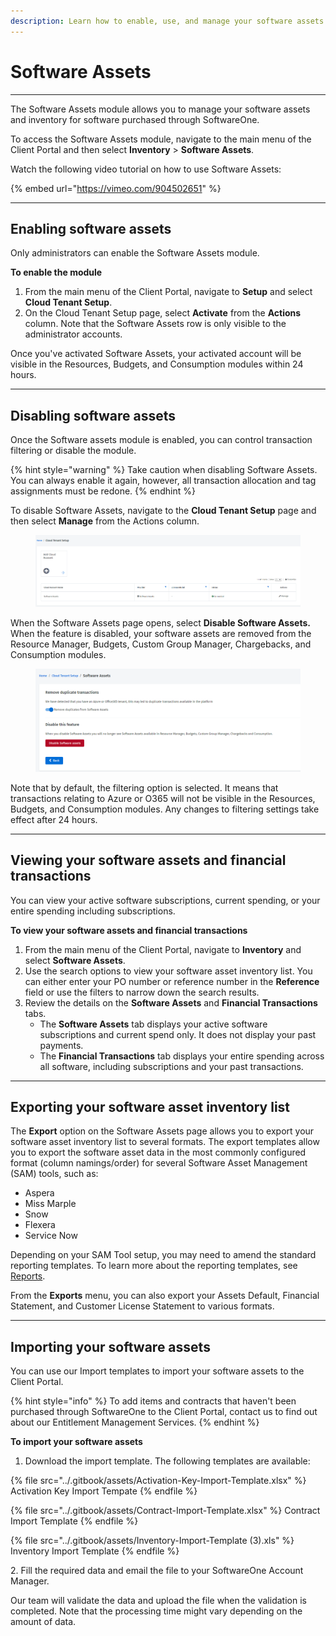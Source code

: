 ```yaml
---
description: Learn how to enable, use, and manage your software assets.
---
```


# Software Assets

***

The Software Assets module allows you to manage your software assets and inventory for software purchased through SoftwareOne.

To access the Software Assets module, navigate to the main menu of the Client Portal and then select **Inventory** > **Software Assets**.

Watch the following video tutorial on how to use Software Assets:

{% embed url="https://vimeo.com/904502651" %}

***

## Enabling software assets <a href="#configuring-software-assets-integration" id="configuring-software-assets-integration"></a>

Only administrators can enable the Software Assets module.

**To enable the module**

1. From the main menu of the Client Portal, navigate to **Setup** and select **Cloud Tenant Setup**.
2. On the Cloud Tenant Setup page, select **Activate** from the **Actions** column. Note that the Software Assets row is only visible to the administrator accounts.

Once you've activated Software Assets, your activated account will be visible in the Resources, Budgets, and Consumption modules within 24 hours.

***

## Disabling software assets&#x20;

Once the Software assets module is enabled, you can control transaction filtering or disable the module.&#x20;

{% hint style="warning" %}
Take caution when disabling Software Assets. You can always enable it again, however, all transaction allocation and tag assignments must be redone.
{% endhint %}

To disable Software Assets, navigate to the **Cloud Tenant Setup** page and then select **Manage** from the Actions column.

<figure><img src="../.gitbook/assets/image (1).png" alt=""><figcaption></figcaption></figure>

When the Software Assets page opens, select **Disable Software Assets.** When the feature is disabled, your software assets are removed from the Resource Manager, Budgets, Custom Group Manager, Chargebacks, and Consumption modules.

<figure><img src="../.gitbook/assets/image.png" alt=""><figcaption></figcaption></figure>

Note that by default, the filtering option is selected. It means that transactions relating to Azure or O365 will not be visible in the Resources, Budgets, and Consumption modules. Any changes to filtering settings take effect after 24 hours.

***

## Viewing your software assets and financial transactions

You can view your active software subscriptions, current spending, or your entire spending including subscriptions.

**To view your software assets and financial transactions**

1. From the main menu of the Client Portal, navigate to **Inventory** and select **Software Assets**.
2. Use the search options to view your software asset inventory list. You can either enter your PO number or reference number in the **Reference** field or use the filters to narrow down the search results.
3. Review the details on the **Software Assets** and **Financial Transactions** tabs.
   * The **Software Assets** tab displays your active software subscriptions and current spend only. It does not display your past payments.&#x20;
   * The **Financial Transactions** tab displays your entire spending across all software, including subscriptions and your past transactions.

***

## Exporting your software asset inventory list

The **Export** option on the Software Assets page allows you to export your software asset inventory list to several formats. The export templates allow you to export the software asset data in the most commonly configured format (column namings/order) for several Software Asset Management (SAM) tools, such as:

* Aspera
* Miss Marple
* Snow
* Flexera
* Service Now

Depending on your SAM Tool setup, you may need to amend the standard reporting templates. To learn more about the reporting templates, see [Reports](../analytics-and-reports/reports/).

From the **Exports** menu, you can also export your Assets Default, Financial Statement, and Customer License Statement to various formats.

***

## Importing your software assets

You can use our Import templates to import your software assets to the Client Portal.

{% hint style="info" %}
To add items and contracts that haven't been purchased through SoftwareOne to the Client Portal, contact us to find out about our Entitlement Management Services.
{% endhint %}

**To import your software assets**

1. Download the import template. The following templates are available:

{% file src="../.gitbook/assets/Activation-Key-Import-Template.xlsx" %}
Activation Key Import Tempate
{% endfile %}

{% file src="../.gitbook/assets/Contract-Import-Template.xlsx" %}
Contract Import Template
{% endfile %}

{% file src="../.gitbook/assets/Inventory-Import-Template (3).xls" %}
Inventory Import Template
{% endfile %}

2\. Fill the required data and email the file to your SoftwareOne Account Manager.&#x20;

Our team will validate the data and upload the file when the validation is completed. Note that the processing time might vary depending on the amount of data.
